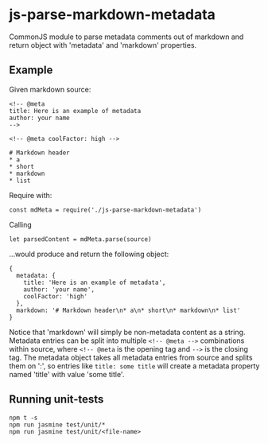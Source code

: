 # js-parse-markdown-metadata
CommonJS module to parse metadata comments out of markdown and return object with 'metadata' and 'markdown' properties.

## Example
Given markdown source:

    <!-- @meta
    title: Here is an example of metadata
    author: your name
    -->

    <!-- @meta coolFactor: high -->

    # Markdown header
    * a
    * short
    * markdown
    * list

Require with:  

    const mdMeta = require('./js-parse-markdown-metadata')

Calling  

    let parsedContent = mdMeta.parse(source)


...would produce and return the following object:

    {
      metadata: {
        title: 'Here is an example of metadata',
        author: 'your name',
        coolFactor: 'high'
      },
      markdown: '# Markdown header\n* a\n* short\n* markdown\n* list'
    }

Notice that 'markdown' will simply be non-metadata content as a string.
Metadata entries can be split into multiple `<!-- @meta -->` combinations
within source, where `<!-- @meta` is the opening tag and `-->` is the closing tag. The metadata object takes all metadata entries from source
and splits them on ':', so entries like `title: some title` will create a
metadata property named 'title' with value 'some title'.

## Running unit-tests
`npm t -s`  
`npm run jasmine test/unit/*`  
`npm run jasmine test/unit/<file-name>`
